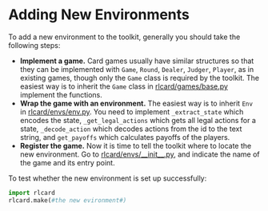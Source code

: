 # Adding New Environments
To add a new environment to the toolkit, generally you should take the following steps:
*   **Implement a game.** Card games usually have similar structures so that they can be implemented with `Game`, `Round`, `Dealer`, `Judger`, `Player`, as in existing games, though only the `Game` class is required by the toolkit. The easiest way is to inherit the `Game` class in [rlcard/games/base.py](../rlcard/games/base.py) implement the functions.
*   **Wrap the game with an environment.** The easiest way is to inherit `Env` in [rlcard/envs/env.py](../rlcard/envs/env.py). You need to implement `_extract_state` which encodes the state, `_get_legal_actions` which gets all legal actions for a state, `_decode_action` which decodes actions from the id to the text string, and `get_payoffs` which calculates payoffs of the players.
*   **Register the game.** Now it is time to tell the toolkit where to locate the new environment. Go to [rlcard/envs/\_\_init\_\_.py](../rlcard/envs/__init__.py), and indicate the name of the game and its entry point.

To test whether the new environment is set up successfully:
```python
import rlcard
rlcard.make(#the new evironment#)
```
